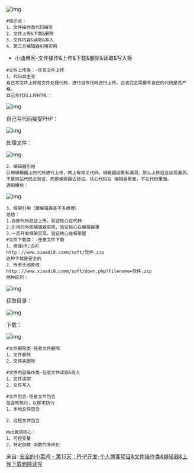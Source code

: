 ![img](https://cdn.nlark.com/yuque/0/2024/png/1591503/1721114265587-63a3924f-25a9-4277-a9ed-ae8f7a5cb864.png)

```plain
#知识点：
1、文件操作类代码编写
2、文件上传&下载&删除
3、文件内容&读取&写入
4、第三方编辑器引用实例
```

- 小迪博客-文件操作&上传&下载&删除&读取&写入等

```plain
#文件上传类：-任意文件上传
1、代码自主写
自己写文件上传和文件处理代码，进行自写代码进行上传。过滤完全需要考自己的代码是否严格。
自己写代码上传HTML：
```

![img](https://cdn.nlark.com/yuque/0/2024/png/1591503/1721114263024-d97db1ca-1a01-4123-be7d-7b7776eac851.png)

自己写代码接受PHP：

![img](https://cdn.nlark.com/yuque/0/2024/png/1591503/1721114263035-5f900e16-c738-4367-8a8b-ef8b42d5dbc8.png)

处理文件：

![img](https://cdn.nlark.com/yuque/0/2024/png/1591503/1721114263024-fed0c56a-9bb2-4ffe-8fc1-4609e1ec2398.png)

```plain
2、编辑器引用
引用编辑器上的代码进行上传，网上有相关代码。编辑器如果有漏洞，那么上传就会出现漏洞。
不是网站代码去验证，而是编辑器去验证。核心代码在 编辑器里面，不在代码里面。
调用模块：
```

![img](https://cdn.nlark.com/yuque/0/2024/png/1591503/1721114263178-a0fe8fa0-6866-4515-99ed-86052e6f66ae.png)

```plain
3、框架引用（跟编辑器差不多原理）
总结：
1.自卸代码验证上传，验证核心在代码
2.引用的外部编辑器实现，验证核心在编辑器里
3.一弄开发框架实现，验证核心在框架里
#文件下载类：-任意文件下载
1、直连URL访问
http：//www.xiaodi8.comm/soft/软件.zip
这种下载是安全的
2、传参头部修改
http：//www.xiaodi8.comm/soft/down.php?filename=软件.zip
两种区别：
```

![img](https://cdn.nlark.com/yuque/0/2024/png/1591503/1721114263283-b475eba3-eed7-450f-824f-8062ff5828dc.png)

获取目录：

![img](https://cdn.nlark.com/yuque/0/2024/png/1591503/1721114263419-0f308a78-5e8d-4aad-ab0a-a11554a076e8.png)

下载：

![img](https://cdn.nlark.com/yuque/0/2024/png/1591503/1721114263753-4e3ebde5-72d9-461d-ab61-fb3e006abe53.png)

```plain
#文件删除类-任意文件删除
1、文件删除
2、文件夹删除

#文件内容操作类-任意文件读取&写入
1、文件读取
2、文件写入

#文件包含-任意文件包含
包含即执行，以脚本执行
1、本地文件包含

2、远程文件包含
 
Web漏洞核心：
1、可控变量
2、特定函数-函数的多样化
```





来自: [安全的小菜鸡 - 第13天：PHP开发-个人博客项目&文件操作类&编辑器&上传下载删除读写](http://www.mumuxi8.com/?id=16)